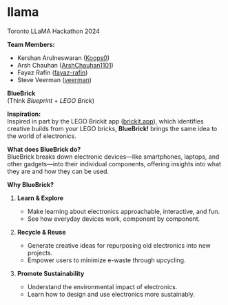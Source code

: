 # llama
Toronto LLaMA Hackathon 2024

**Team Members:**  
- Kershan Arulneswaran ([Koops0](https://github.com/Koops0))  
- Arsh Chauhan ([ArshChauhan1101](https://github.com/ArshChauhan1101))
- Fayaz Rafin ([fayaz-rafin](https://github.com/fayaz-rafin))  
- Steve Veerman ([veerman](https://github.com/veerman))  

**BlueBrick**  
(Think *Blueprint* + *LEGO Brick*)  

**Inspiration:**  
Inspired in part by the LEGO Brickit app ([brickit.app](https://brickit.app)), which identifies creative builds from your LEGO bricks, **BlueBrick!** brings the same idea to the world of electronics.  

**What does BlueBrick do?**  
BlueBrick breaks down electronic devices—like smartphones, laptops, and other gadgets—into their individual components, offering insights into what they are and how they can be used.  

**Why BlueBrick?**  
1. **Learn & Explore**  
   - Make learning about electronics approachable, interactive, and fun.  
   - See how everyday devices work, component by component.  

2. **Recycle & Reuse**  
   - Generate creative ideas for repurposing old electronics into new projects.  
   - Empower users to minimize e-waste through upcycling.

3. **Promote Sustainability**  
   - Understand the environmental impact of electronics.  
   - Learn how to design and use electronics more sustainably.  
